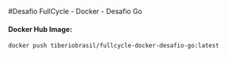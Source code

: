 #Desafio FullCycle - Docker - Desafio Go

#### Docker Hub Image:

```bash
docker push tiberiobrasil/fullcycle-docker-desafio-go:latest
```
